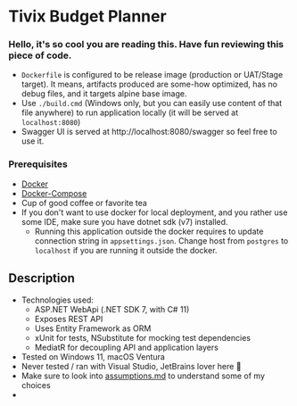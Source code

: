 # Tivix Budget Planner

### Hello, it's so cool you are reading this. Have fun reviewing this piece of code.
- `Dockerfile` is configured to be release image (production or UAT/Stage target). It means, artifacts produced are some-how optimized, has no debug files, and it targets alpine base image.
- Use `./build.cmd` (Windows only, but you can easily use content of that file anywhere) to run application locally (it will be served at `localhost:8080`)
- Swagger UI is served at http://localhost:8080/swagger so feel free to use it.


### Prerequisites
- [Docker](https://docs.docker.com/get-docker/)
- [Docker-Compose](https://docs.docker.com/compose/install/)
- Cup of good coffee or favorite tea
- If you don't want to use docker for local deployment, and you rather use some IDE, make sure you have dotnet sdk (v7) installed.
  - Running this application outside the docker requires to update connection string in `appsettings.json`. Change host from `postgres` to `localhost` if you are running it outside the docker.

## Description
- Technologies used: 
  - ASP.NET WebApi (.NET SDK 7, with C# 11)
  - Exposes REST API
  - Uses Entity Framework as ORM
  - xUnit for tests, NSubstitute for mocking test dependencies
  - MediatR for decoupling API and application layers
- Tested on Windows 11, macOS Ventura
- Never tested / ran with Visual Studio, JetBrains lover here  :sparkling_heart:
- Make sure to look into [assumptions.md](docs/assumptions.md) to understand some of my choices
- 